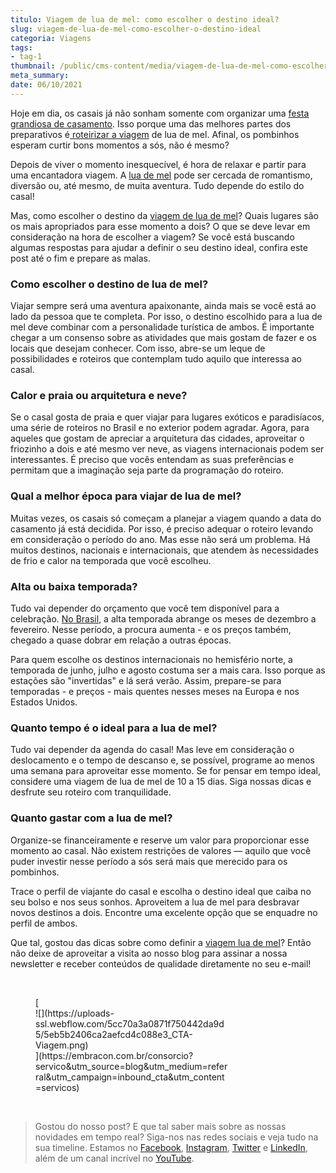 ```yaml
---
titulo: Viagem de lua de mel: como escolher o destino ideal?
slug: viagem-de-lua-de-mel-como-escolher-o-destino-ideal
categoria: Viagens
tags:
- tag-1
thumbnail: /public/cms-content/media/viagem-de-lua-de-mel-como-escolher-o-destino-ideal.jpeg
meta_summary: 
date: 06/10/2021
---
```

Hoje em dia, os casais já não sonham somente com organizar uma [festa grandiosa de casamento](https://www.embracon.com.br/blog/festa-de-casamento-grande-ou-pequena-como-escolher). Isso porque uma das melhores partes dos preparativos é[ roteirizar a viagem](https://www.embracon.com.br/blog/como-preparar-o-roteiro-de-viagem-romantica) de lua de mel. Afinal, os pombinhos esperam curtir bons momentos a sós, não é mesmo?

Depois de viver o momento inesquecível, é hora de relaxar e partir para uma encantadora viagem. A [lua de mel](https://www.embracon.com.br/blog/5-melhores-destinos-para-visitar-na-sua-lua-de-mel) pode ser cercada de romantismo, diversão ou, até mesmo, de muita aventura. Tudo depende do estilo do casal!

Mas, como escolher o destino da [viagem de lua de mel](https://www.embracon.com.br/blog/lua-de-mel-sem-cliches-4-destinos-alternativos-para-o-casal)? Quais lugares são os mais apropriados para esse momento a dois? O que se deve levar em consideração na hora de escolher a viagem? Se você está buscando algumas respostas para ajudar a definir o seu destino ideal, confira este post até o fim e prepare as malas.

### Como escolher o destino de lua de mel?

Viajar sempre será uma aventura apaixonante, ainda mais se você está ao lado da pessoa que te completa. Por isso, o destino escolhido para a lua de mel deve combinar com a personalidade turística de ambos. É importante chegar a um consenso sobre as atividades que mais gostam de fazer e os locais que desejam conhecer. Com isso, abre-se um leque de possibilidades e roteiros que contemplam tudo aquilo que interessa ao casal.

### Calor e praia ou arquitetura e neve?

Se o casal gosta de praia e quer viajar para lugares exóticos e paradisíacos, uma série de roteiros no Brasil e no exterior podem agradar. Agora, para aqueles que gostam de apreciar a arquitetura das cidades, aproveitar o friozinho a dois e até mesmo ver neve, as viagens internacionais podem ser interessantes. É preciso que vocês entendam as suas preferências e permitam que a imaginação seja parte da programação do roteiro.

### Qual a melhor época para viajar de lua de mel?

Muitas vezes, os casais só começam a planejar a viagem quando a data do casamento já está decidida. Por isso, é preciso adequar o roteiro levando em consideração o período do ano. Mas esse não será um problema. Há muitos destinos, nacionais e internacionais, que atendem às necessidades de frio e calor na temporada que você escolheu.

### Alta ou baixa temporada?

Tudo vai depender do orçamento que você tem disponível para a celebração. [No Brasil](https://www.embracon.com.br/blog/top-5-destinos-de-ferias-escolha-sua-proxima-viagem-pelo-brasil), a alta temporada abrange os meses de dezembro a fevereiro. Nesse período, a procura aumenta - e os preços também, chegado a quase dobrar em relação a outras épocas.

Para quem escolhe os destinos internacionais no hemisfério norte, a temporada de junho, julho e agosto costuma ser a mais cara. Isso porque as estações são "invertidas" e lá será verão. Assim, prepare-se para temporadas - e preços - mais quentes nesses meses na Europa e nos Estados Unidos.

### Quanto tempo é o ideal para a lua de mel?

Tudo vai depender da agenda do casal! Mas leve em consideração o deslocamento e o tempo de descanso e, se possível, programe ao menos uma semana para aproveitar esse momento. Se for pensar em tempo ideal, considere uma viagem de lua de mel de 10 a 15 dias. Siga nossas dicas e desfrute seu roteiro com tranquilidade.

### Quanto gastar com a lua de mel?

Organize-se financeiramente e reserve um valor para proporcionar esse momento ao casal. Não existem restrições de valores — aquilo que você puder investir nesse período a sós será mais que merecido para os pombinhos.

Trace o perfil de viajante do casal e escolha o destino ideal que caiba no seu bolso e nos seus sonhos. Aproveitem a lua de mel para desbravar novos destinos a dois. Encontre uma excelente opção que se enquadre no perfil de ambos.

Que tal, gostou das dicas sobre como definir a [viagem lua de mel](https://www.youtube.com/watch?v=-FO8uWuI4xY)? Então não deixe de aproveitar a visita ao nosso blog para assinar a nossa newsletter e receber conteúdos de qualidade diretamente no seu e-mail!

‍

<figure class="w-richtext-figure-type-image w-richtext-align-center" style="max-width:310px">[<div>![](https://uploads-ssl.webflow.com/5cc70a3a0871f750442da9d5/5eb5b2406ca2aefcd4c088e3_CTA-Viagem.png)</div>](https://embracon.com.br/consorcio?servico&utm_source=blog&utm_medium=referral&utm_campaign=inbound_cta&utm_content=servicos)</figure>‍

> Gostou do nosso post? E que tal saber mais sobre as nossas novidades em tempo real? Siga-nos nas redes sociais e veja tudo na sua timeline. Estamos no [Facebook](https://www.facebook.com/embracon/), [Instagram](https://www.instagram.com/embraconoficial/), [Twitter](https://twitter.com/embracon) e [LinkedIn](https://www.linkedin.com/company/1018875/), além de um canal incrível no [YouTube](https://www.youtube.com/channel/UCL-Y0mv9zc73Iek48NLUBzQ).
